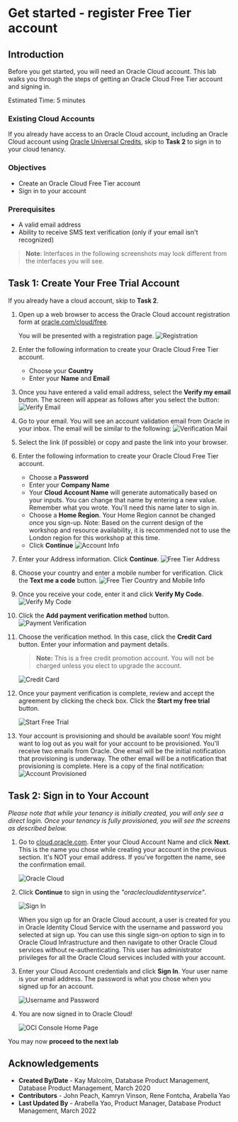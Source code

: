 # Get started - register Free Tier account

## Introduction

Before you get started, you will need an Oracle Cloud account. This lab walks you through the steps of getting an Oracle Cloud Free Tier account and signing in.

Estimated Time: 5 minutes

### Existing Cloud Accounts

If you already have access to an Oracle Cloud account, including an Oracle Cloud account using [Oracle Universal Credits](https://docs.oracle.com/en/cloud/get-started/subscriptions-cloud/csgsg/universal-credits.html), skip to **Task 2** to sign in to your cloud tenancy.

### Objectives

- Create an Oracle Cloud Free Tier account
- Sign in to your account

### Prerequisites

* A valid email address
* Ability to receive SMS text verification (only if your email isn't recognized)

> **Note**: Interfaces in the following screenshots may look different from the interfaces you will see.

## Task 1: Create Your Free Trial Account

If you already have a cloud account, skip to **Task 2**.

1. Open up a web browser to access the Oracle Cloud account registration form at [oracle.com/cloud/free](https://signup.cloud.oracle.com).

   You will be presented with a registration page.
       ![Registration](images/cloud-infrastructure.png " ")
2.  Enter the following information to create your Oracle Cloud Free Tier account.
    * Choose your **Country**
    * Enter your **Name** and **Email**

3. Once you have entered a valid email address, select the **Verify my email** button.
    The screen will appear as follows after you select the button:
       ![Verify Email](images/verify-email.png " ")

4. Go to your email. You will see an account validation email from Oracle in your inbox. The email will be similar to the following:
       ![Verification Mail](images/verification-mail.png " ")

5. Select the link (if possible) or copy and paste the link into your browser.

6. Enter the following information to create your Oracle Cloud Free Tier account.
    - Choose a **Password**
    - Enter your **Company Name**
    - Your **Cloud Account Name** will generate automatically based on your inputs. You can change that name by entering a new value. Remember what you wrote. You'll need this name later to sign in.
    - Choose a **Home Region**.  Your Home Region cannot be changed once you sign-up. Note: Based on the current design of the workshop and resource availability, it is recommended not to use the London region for this workshop at this time.
    - Click **Continue**
    ![Account Info](images/account-info.png " ")


7.  Enter your Address information.  Click **Continue**.
          ![Free Tier Address](images/free-tier-address.png " ")

8.  Choose your country and enter a mobile number for verification.   Click the **Text me a code** button.
          ![Free Tier Country and Mobile Info](images/free-tier-address-2.png " ")

9. Once you receive your code, enter it and click **Verify My Code**.
          ![Verify My Code](images/free-tier-address-4.png " ")

10. Click the **Add payment verification method** button.
          ![Payment Verification](images/free-tier-payment-1.png " ")

11. Choose the verification method. In this case, click the **Credit Card** button. Enter your information and payment details.

    >**Note:** This is a free credit promotion account. You will not be charged unless you elect to upgrade the account.

    ![Credit Card](images/free-tier-payment-2.png " ")

12. Once your payment verification is complete, review and accept the agreement by clicking the check box.  Click the **Start my free trial** button.

    ![Start Free Trial](images/free-tier-agreement.png " ")

13. Your account is provisioning and should be available soon! You might want to log out as you wait for your account to be provisioned. You'll receive two emails from Oracle. One email will be the initial notification that provisioning is underway. The other email will be a notification that provisioning is complete. Here is a copy of the final notification:
       ![Account Provisioned](images/account-provisioned.png " ")

## Task 2: Sign in to Your Account

*Please note that while your tenancy is initially created, you will only see a direct login. Once your tenancy is fully provisioned, you will see the screens as described below.*

1. Go to [cloud.oracle.com](https://cloud.oracle.com). Enter your Cloud Account Name and click **Next**. This is the name you chose while creating your account in the previous section. It's NOT your email address. If you've forgotten the name, see the confirmation email.

    ![Oracle Cloud](images/cloud-oracle.png " ")

2. Click **Continue** to sign in using the *"oraclecloudidentityservice"*.

   ![Sign In](images/cloud-login-tenant-single-sigon.png " ")

   When you sign up for an Oracle Cloud account, a user is created for you in Oracle Identity Cloud Service with the username and password you selected at sign up. You can use this single sign-on option to sign in to Oracle Cloud Infrastructure and then navigate to other Oracle Cloud services without re-authenticating. This user has administrator privileges for all the Oracle Cloud services included with your account.

3. Enter your Cloud Account credentials and click **Sign In**. Your user name is your email address. The password is what you chose when you signed up for an account.

     ![Username and Password](images/oci-signin-single-signon.png " ")

4. You are now signed in to Oracle Cloud!

    ![OCI Console Home Page](https://raw.githubusercontent.com/oracle/learning-library/master/common/images/console/home-page.png " ")

You may now **proceed to the next lab**

## **Acknowledgements**

- **Created By/Date** - Kay Malcolm, Database Product Management, Database Product Management, March 2020
- **Contributors** - John Peach, Kamryn Vinson, Rene Fontcha, Arabella Yao
- **Last Updated By** - Arabella Yao, Product Manager, Database Product Management, March 2022